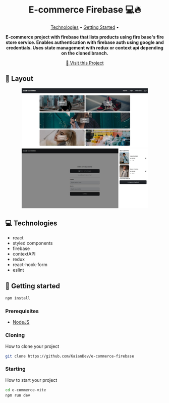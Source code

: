 <h1 align="center" style="font-weight: bold;">E-commerce Firebase 💻🔥</h1>

<p align="center">
 <a href="#tech">Technologies</a> • 
 <a href="#started">Getting Started</a> • 
</p>

<p align="center">
    <b>E-commerce project with firebase that lists products using fire base's fire store service. Enables authentication with firebase auth using google and credentials. Uses state management with redux or context api depending on the cloned branch.</b>
</p>

<p align="center">
     <a href="https://github.com/KaianDev/e-commerce-firebase">📱 Visit this Project</a>
</p>

<h2 id="layout">🎨 Layout</h2>

<p align="center">
    <img src="./public/img1.jpg" alt="Image Example" width="400px">
    <img src="./public/img2.jpg" alt="Image Example" width="400px">
</p>

<h2 id="technologies">💻 Technologies</h2>

- react
- styled components
- firebase
- contextAPI
- redux
- react-hook-form
- eslint

<h2 id="started">🚀 Getting started</h2>

```bash
npm install
```

<h3>Prerequisites</h3>

- [NodeJS](https://github.com/)

<h3>Cloning</h3>

How to clone your project

```bash
git clone https://github.com/KaianDev/e-commerce-firebase
```

<h3>Starting</h3>

How to start your project

```bash
cd e-commerce-vite
npm run dev
```
